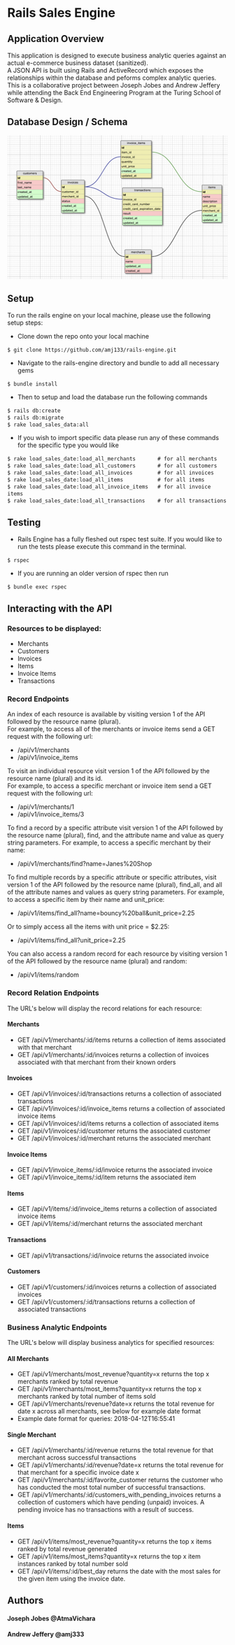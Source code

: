 # Rails Sales Engine
## Application Overview
This application is designed to execute business analytic queries against an actual e-commerce business dataset (sanitized).  
A JSON API is built using Rails and ActiveRecord which exposes the relationships within the database and peforms complex analytic queries.  This is a collaborative project between Joseph Jobes and Andrew Jeffery while attending the Back End Engineering Program at the Turing School of Software & Design.  

## Database Design / Schema
![alt text](public/schema.png)

## Setup
To run the rails engine on your local machine, please use the following setup steps:

* Clone down the repo onto your local machine
```
$ git clone https://github.com/amj133/rails-engine.git
```
* Navigate to the rails-engine directory and bundle to add all necessary gems
```
$ bundle install
```
* Then to setup and load the database run the following commands
```
$ rails db:create
$ rails db:migrate
$ rake load_sales_data:all
```
* If you wish to import specific data please run any of these commands for the specific type you would like
```
$ rake load_sales_date:load_all_merchants       # for all merchants
$ rake load_sales_date:load_all_customers       # for all customers
$ rake load_sales_date:load_all_invoices        # for all invoices
$ rake load_sales_date:load_all_items           # for all items
$ rake load_sales_date:load_all_invoice_items   # for all invoice items
$ rake load_sales_date:load_all_transactions    # for all transactions
```

## Testing 
* Rails Engine has a fully fleshed out rspec test suite. If you would like to run the tests please execute this command in the terminal.
```
$ rspec
```
* If you are running an older version of rspec then run
```
$ bundle exec rspec
```

## Interacting with the API
### Resources to be displayed:
* Merchants
* Customers
* Invoices
* Items
* Invoice Items
* Transactions

### Record Endpoints
An index of each resource is available by visiting version 1 of the API followed by the resource name (plural).  
For example, to access all of the merchants or invoice items send a GET request with the following url:
  * /api/v1/merchants
  * /api/v1/invoice_items

To visit an individual resource visit version 1 of the API followed by the resource name (plural) and its id.  
For example, to access a specific merchant or invoice item send a GET request with the following url:
  * /api/v1/merchants/1
  * /api/v1/invoice_items/3

To find a record by a specific attribute visit version 1 of the API followed by the resource name (plural), find, and the attribute name and value as query string parameters.  For example, to access a specific merchant by their name:
  * /api/v1/merchants/find?name=Janes%20Shop

To find multiple records by a specific attribute or specific attributes, visit version 1 of the API followed by the resource name (plural), find_all, and all of the attribute names and values as query string parameters.  For example, to access a specific item by their name and unit_price:
  * /api/v1/items/find_all?name=bouncy%20ball&unit_price=2.25

Or to simply access all the items with unit price = $2.25:
  * /api/v1/items/find_all?unit_price=2.25

You can also access a random record for each resource by visiting version 1 of the API followed by the resource name (plural) and random:
  * /api/v1/items/random
  
### Record Relation Endpoints
The URL's below will display the record relations for each resource:

#### Merchants
  * GET /api/v1/merchants/:id/items returns a collection of items associated with that merchant
  * GET /api/v1/merchants/:id/invoices returns a collection of invoices associated with that merchant from their known orders

#### Invoices
  * GET /api/v1/invoices/:id/transactions returns a collection of associated transactions
  * GET /api/v1/invoices/:id/invoice_items returns a collection of associated invoice items
  * GET /api/v1/invoices/:id/items returns a collection of associated items
  * GET /api/v1/invoices/:id/customer returns the associated customer
  * GET /api/v1/invoices/:id/merchant returns the associated merchant 

#### Invoice Items
  * GET /api/v1/invoice_items/:id/invoice returns the associated invoice
  * GET /api/v1/invoice_items/:id/item returns the associated item

#### Items
  * GET /api/v1/items/:id/invoice_items returns a collection of associated invoice items
  * GET /api/v1/items/:id/merchant returns the associated merchant

#### Transactions
  * GET /api/v1/transactions/:id/invoice returns the associated invoice

#### Customers
  * GET /api/v1/customers/:id/invoices returns a collection of associated invoices
  * GET /api/v1/customers/:id/transactions returns a collection of associated transactions
  
### Business Analytic Endpoints
The URL's below will display business analytics for specified resources:

#### All Merchants
  * GET /api/v1/merchants/most_revenue?quantity=x returns the top x merchants ranked by total revenue
  * GET /api/v1/merchants/most_items?quantity=x returns the top x merchants ranked by total number of items sold
  * GET /api/v1/merchants/revenue?date=x returns the total revenue for date x across all merchants, see below for example date format     
  * Example date format for queries: 2018-04-12T16:55:41

#### Single Merchant
  * GET /api/v1/merchants/:id/revenue returns the total revenue for that merchant across successful transactions
  * GET /api/v1/merchants/:id/revenue?date=x returns the total revenue for that merchant for a specific invoice date x
  * GET /api/v1/merchants/:id/favorite_customer returns the customer who has conducted the most total number of successful transactions.
  * GET /api/v1/merchants/:id/customers_with_pending_invoices returns a collection of customers which have pending (unpaid) invoices. A pending invoice has no transactions with a result of success. 

#### Items
  * GET /api/v1/items/most_revenue?quantity=x returns the top x items ranked by total revenue generated
  * GET /api/v1/items/most_items?quantity=x returns the top x item instances ranked by total number sold
  * GET /api/v1/items/:id/best_day returns the date with the most sales for the given item using the invoice date.
  
## Authors
#### Joseph Jobes @AtmaVichara
#### Andrew Jeffery @amj333
